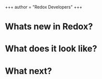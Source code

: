 +++
author = "Redox Developers"
+++

# Whats new in Redox?


# What does it look like?


# What next?
